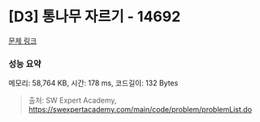 # [D3] 통나무 자르기 - 14692 

[문제 링크](https://swexpertacademy.com/main/code/problem/problemDetail.do?contestProbId=AYJW0g-qlO8DFASv) 

### 성능 요약

메모리: 58,764 KB, 시간: 178 ms, 코드길이: 132 Bytes



> 출처: SW Expert Academy, https://swexpertacademy.com/main/code/problem/problemList.do